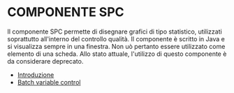 # COMPONENTE SPC

Il componente SPC permette di disegnare grafici di tipo statistico, utilizzati soprattutto all'interno del controllo qualità.
Il componente è scritto in Java e si visualizza sempre in una finestra. Non uò pertanto essere utilizzato come elemento
di una scheda.
Allo stato attuale, l'utilizzo di questo componente è da considerare deprecato.


- [Introduzione](Sorgenti/DOC/TA/B£AMO/LOCSPC_A)
- [Batch variable control](Sorgenti/DOC/TA/B£AMO/LOCSPC_B)
